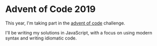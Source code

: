 Advent of Code 2019
===================

This year, I'm taking part in the [advent of code](http://adventofcode.com/) challenge.

I'll be writing my solutions in JavaScript, with a focus on using modern syntax and writing idiomatic code.
